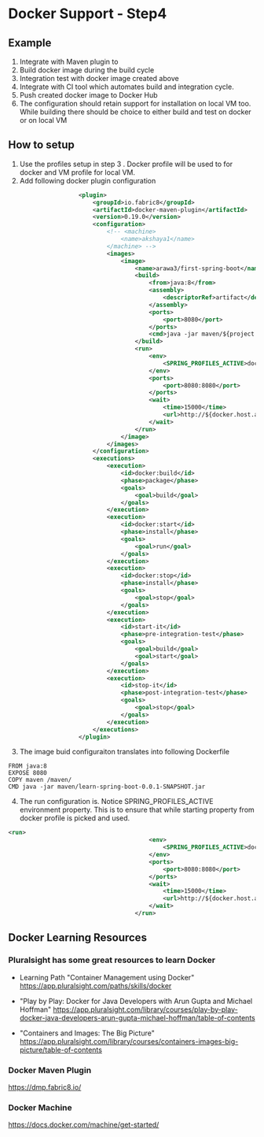 # Docker Support - Step4

## Example

1. Integrate with Maven plugin to 
  1. Build docker image during the build cycle
  2. Integration test with docker image created above
  3. Integrate with CI tool which automates build and integration cycle. 
  4. Push created docker image to Docker Hub
2. The configuration should retain support for installation on local VM too. While building there should be choice to either build and test on docker or on local VM

## How to setup
1. Use the profiles setup in step 3 . Docker profile will be used to for docker and VM profile for local VM. 
2. Add following docker plugin configuration
```xml
					<plugin>
						<groupId>io.fabric8</groupId>
						<artifactId>docker-maven-plugin</artifactId>
						<version>0.19.0</version>
						<configuration>
							<!-- <machine>
								<name>akshaya1</name>
							</machine> -->
							<images>
								<image>
									<name>arawa3/first-spring-boot</name>
									<build>
										<from>java:8</from>
										<assembly>
											<descriptorRef>artifact</descriptorRef>
										</assembly>
										<ports>
											<port>8080</port>
										</ports>
										<cmd>java -jar maven/${project.name}-${project.version}.jar</cmd>
									</build>
									<run>
										<env>
											<SPRING_PROFILES_ACTIVE>docker</SPRING_PROFILES_ACTIVE>
										</env>
										<ports>
											<port>8080:8080</port>
										</ports>
										<wait>
											<time>15000</time>
											<url>http://${docker.host.address}:8080/security/ping</url>
										</wait>
									</run>
								</image>
							</images>
						</configuration>
						<executions>
							<execution>
								<id>docker:build</id>
								<phase>package</phase>
								<goals>
									<goal>build</goal>
								</goals>
							</execution>
							<execution>
								<id>docker:start</id>
								<phase>install</phase>
								<goals>
									<goal>run</goal>
								</goals>
							</execution>
							<execution>
								<id>docker:stop</id>
								<phase>install</phase>
								<goals>
									<goal>stop</goal>
								</goals>
							</execution>
							<execution>
								<id>start-it</id>
								<phase>pre-integration-test</phase>
								<goals>
									<goal>build</goal>
									<goal>start</goal>
								</goals>
							</execution>
							<execution>
								<id>stop-it</id>
								<phase>post-integration-test</phase>
								<goals>
									<goal>stop</goal>
								</goals>
							</execution>
						</executions>
					</plugin>

```
3. The image buid configuraiton translates into following Dockerfile

```
FROM java:8
EXPOSE 8080
COPY maven /maven/
CMD java -jar maven/learn-spring-boot-0.0.1-SNAPSHOT.jar

```
4.  The run configuration is. Notice  SPRING_PROFILES_ACTIVE environment property. This is to ensure that while starting property from docker profile is picked and used. 
```xml
<run>
										<env>
											<SPRING_PROFILES_ACTIVE>docker</SPRING_PROFILES_ACTIVE>
										</env>
										<ports>
											<port>8080:8080</port>
										</ports>
										<wait>
											<time>15000</time>
											<url>http://${docker.host.address}:8080/security/ping</url>
										</wait>
									</run>
```

## Docker Learning Resources

### Pluralsight has some great resources to learn Docker

* Learning Path "Container Management using Docker" https://app.pluralsight.com/paths/skills/docker

* "Play by Play: Docker for Java Developers with Arun Gupta and Michael Hoffman" https://app.pluralsight.com/library/courses/play-by-play-docker-java-developers-arun-gupta-michael-hoffman/table-of-contents

* "Containers and Images: The Big Picture" https://app.pluralsight.com/library/courses/containers-images-big-picture/table-of-contents

### Docker Maven Plugin

https://dmp.fabric8.io/

### Docker Machine

https://docs.docker.com/machine/get-started/
